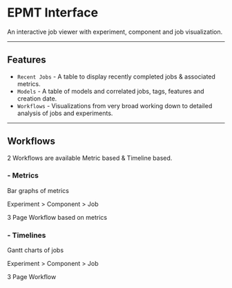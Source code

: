 # EPMT Interface

An interactive job viewer with experiment, component and job visualization.

----
## Features

* `Recent Jobs` - A table to display recently completed jobs & associated metrics.
* `Models` - A table of models and correlated jobs, tags, features and creation date.
* `Workflows` - Visualizations from very broad working down to detailed analysis of jobs and experiments.

----
## Workflows

2 Workflows are available Metric based & Timeline based.

### - Metrics

Bar graphs of metrics

Experiment > Component > Job

3 Page Workflow based on metrics

### - Timelines

Gantt charts of jobs

Experiment > Component > Job

3 Page Workflow 
